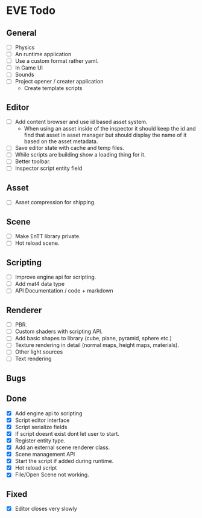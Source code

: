# EVE Todo

## General
- [ ] Physics
- [ ] An runtime application
- [ ] Use a custom format rather yaml.
- [ ] In Game UI
- [ ] Sounds
- [ ] Project opener / creater application
    - Create template scripts

## Editor
- [ ] Add content browser and use id based asset system.
    - When using an asset inside of the inspector it should keep the id and find that asset in asset manager
    but should display the name of it based on the asset metadata.
- [ ] Save editor state with cache and temp files.
- [ ] While scripts are building show a loading thing for it.
- [ ] Better toolbar.
- [ ] Inspector script entity field

## Asset
- [ ] Asset compression for shipping.

## Scene
- [ ] Make EnTT library private.
- [ ] Hot reload scene.

## Scripting
- [ ] Improve engine api for scripting.
- [ ] Add mat4 data type
- [ ] API Documentation / code + markdown

## Renderer
- [ ] PBR.
- [ ] Custom shaders with scripting API.
- [ ] Add basic shapes to library (cube, plane, pyramid, sphere etc.)
- [ ] Texture rendering in detail (normal maps, height maps, materials).
- [ ] Other light sources
- [ ] Text rendering

## Bugs

## Done
- [x] Add engine api to scripting
- [x] Script editor interface
- [x] Script serialize fields
- [x] If script doesnt exist dont let user to start.
- [x] Register entity type.
- [x] Add an external scene renderer class.
- [x] Scene management API
- [x] Start the script if added during runtime.
- [x] Hot reload script
- [x] File/Open Scene not working.

## Fixed
- [x] Editor closes very slowly
